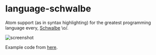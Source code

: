# language-schwalbe

Atom support (as in syntax highlighting) for the greatest programming language every, [Schwalbe](https://github.com/kiliankoe/schwalbe) \o/.

![screenshot](https://cloud.githubusercontent.com/assets/2625584/23854283/0e7a3d12-07f1-11e7-98ed-47d371b094f8.png)

Example code from [here](https://github.com/kiliankoe/example-package-playingcard-schwalbe).
